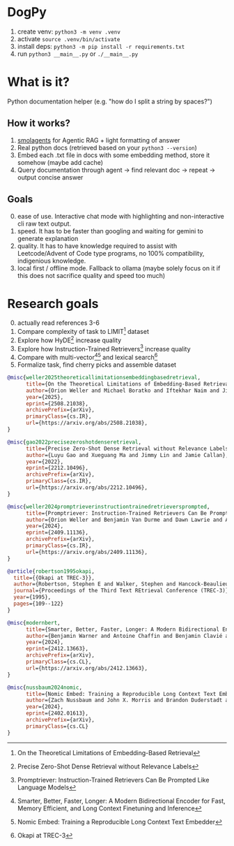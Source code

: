 # DogPy

1. create venv: `python3 -m venv .venv`
2. activate `source .venv/bin/activate`
3. install deps: `python3 -m pip install -r requirements.txt`
4. run `python3 __main__.py` or `./__main__.py`

# What is it?

Python documentation helper (e.g. "how do I split a string by spaces?")

## How it works?

1. [smolagents](https://huggingface.co/docs/smolagents/en/index) for Agentic RAG + light formatting of answer
2. Real python docs (retrieved based on your `python3 --version`)
3. Embed each .txt file in docs with some embedding method, store it somehow (maybe add cache)
4. Query documentation through agent -> find relevant doc -> repeat -> output concise answer

## Goals

0. ease of use. Interactive chat mode with highlighting and non-interactive cli raw text output.
1. speed. It has to be faster than googling and waiting for gemini to generate explanation
2. quality. It has to have knowledge required to assist with Leetcode/Advent of Code type programs, no 100% compatibility, indigenious knowledge.
3. local first / offline mode. Fallback to ollama (maybe solely focus on it if this does not sacrifice quality and speed too much)


# Research goals

0. actually read references 3-6
1. Compare complexity of task to LIMIT[^1] dataset 
2. Explore how HyDE[^2] increase quality 
3. Explore how Instruction-Trained Retrievers[^3] increase quality 
4. Compare with multi-vector[^5][^6] and lexical search[^4]
5. Formalize task, find cherry picks and assemble dataset



[^1]: On the Theoretical Limitations of Embedding-Based Retrieval
```bibtex
@misc{weller2025theoreticallimitationsembeddingbasedretrieval,
      title={On the Theoretical Limitations of Embedding-Based Retrieval}, 
      author={Orion Weller and Michael Boratko and Iftekhar Naim and Jinhyuk Lee},
      year={2025},
      eprint={2508.21038},
      archivePrefix={arXiv},
      primaryClass={cs.IR},
      url={https://arxiv.org/abs/2508.21038}, 
}
```

[^2]: Precise Zero-Shot Dense Retrieval without Relevance Labels
```bibtex
@misc{gao2022precisezeroshotdenseretrieval,
      title={Precise Zero-Shot Dense Retrieval without Relevance Labels}, 
      author={Luyu Gao and Xueguang Ma and Jimmy Lin and Jamie Callan},
      year={2022},
      eprint={2212.10496},
      archivePrefix={arXiv},
      primaryClass={cs.IR},
      url={https://arxiv.org/abs/2212.10496}, 
}
```

[^3]: Promptriever: Instruction-Trained Retrievers Can Be Prompted Like Language Models
```bibtex
@misc{weller2024promptrieverinstructiontrainedretrieversprompted,
      title={Promptriever: Instruction-Trained Retrievers Can Be Prompted Like Language Models}, 
      author={Orion Weller and Benjamin Van Durme and Dawn Lawrie and Ashwin Paranjape and Yuhao Zhang and Jack Hessel},
      year={2024},
      eprint={2409.11136},
      archivePrefix={arXiv},
      primaryClass={cs.IR},
      url={https://arxiv.org/abs/2409.11136}, 
}
```

[^4]: Okapi at TREC-3
```bibtex
@article{robertson1995okapi,
  title={{Okapi at TREC-3}},
  author={Robertson, Stephen E and Walker, Stephen and Hancock-Beaulieu, Micheline M and Gatford, Mark},
  journal={Proceedings of the Third Text REtrieval Conference (TREC-3)},
  year={1995},
  pages={109--122}
}
```

[^5]: Smarter, Better, Faster, Longer: A Modern Bidirectional Encoder for Fast, Memory Efficient, and Long Context Finetuning and Inference
```bibtex
@misc{modernbert,
      title={Smarter, Better, Faster, Longer: A Modern Bidirectional Encoder for Fast, Memory Efficient, and Long Context Finetuning and Inference}, 
      author={Benjamin Warner and Antoine Chaffin and Benjamin Clavié and Orion Weller and Oskar Hallström and Said Taghadouini and Alexis Gallagher and Raja Biswas and Faisal Ladhak and Tom Aarsen and Nathan Cooper and Griffin Adams and Jeremy Howard and Iacopo Poli},
      year={2024},
      eprint={2412.13663},
      archivePrefix={arXiv},
      primaryClass={cs.CL},
      url={https://arxiv.org/abs/2412.13663}, 
}

```

[^6]: Nomic Embed: Training a Reproducible Long Context Text Embedder
```bibtex
@misc{nussbaum2024nomic,
      title={Nomic Embed: Training a Reproducible Long Context Text Embedder}, 
      author={Zach Nussbaum and John X. Morris and Brandon Duderstadt and Andriy Mulyar},
      year={2024},
      eprint={2402.01613},
      archivePrefix={arXiv},
      primaryClass={cs.CL}
}
```
